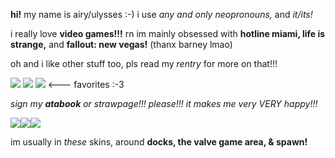 <html>
  <body>
    <p><strong>hi!</strong> my name is airy/ulysses :-) i use <em>any and only neopronouns,</em> and <em>it/its!</em> </p>
    <p>i really love <strong>video games!!!</strong> rn im mainly obsessed with <strong>hotline miami, life is strange,</strong> and <strong>fallout: new vegas!</strong> (thanx barney lmao)</p>
    <p>oh and i like other stuff too, pls read my <em>rentry</em> for more on that!!!</p>
    <p><img src="https://i.imgur.com/oz4nTvG.gif"> <img src="https://i.imgur.com/RkR5f0P.png"> <img src="https://i.imgur.com/j5Hy2cs.png"> <--- favorites :-3 </p>
    <p> <em>sign my <strong>atabook</strong> or strawpage!!! please!!! it makes me very VERY happy!!!</em> </p>
    <p><img src="https://i.imgur.com/ot1je9i.gif"><img src="https://i.imgur.com/BOyag2E.gif"><img src="https://i.imgur.com/oexmqYN.gif"></p>
    <p>im usually in <em>these</em> skins, around <strong>docks, the valve game area, & spawn!</strong></p>
  </body>
</html>
